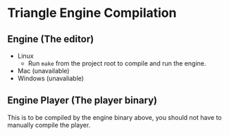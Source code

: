 # Triangle Engine Compilation

## Engine (The editor)
- Linux
  - Run  `make` from the project root to compile and run the engine.
- Mac (unavailable)
- Windows (unavaliable)

## Engine Player (The player binary)
This is to be compiled by the engine binary above, you should not have to manually compile the player.